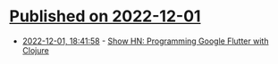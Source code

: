 # [Published on 2022-12-01](index.md)

* [2022-12-01, 18:41:58](https://news.ycombinator.com/item?id=33820608) - [Show HN: Programming Google Flutter with Clojure](https://github.com/kennytilton/flutter-mx/blob/main/README.md)
